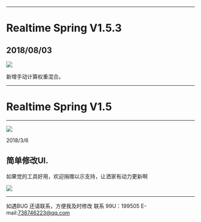 
-----
# Realtime Spring V1.5.3

## 2018/08/03

![](https://github.com/4698to/Joetime.linetool.bar/blob/master/Realtime_Spring_V1.5/v_1.53.png)

新增手动计算权重混合。

---
# Realtime Spring V1.5
-------------

![](https://github.com/4698to/Joetime.linetool.bar/blob/master/Realtime_Spring_V1.5/Realtime_Spring_V1.5_01.png)

2018/3/6

简单修改UI.
--------------------

如果觉的工具好用，欢迎捐赠以示支持，让洒家有动力更新啊

![](https://github.com/4698to/Joetime.linetool.bar/blob/master/anim_mirror/3RMB.png)

------------------------------
如遇BUG 还请联系，方便我及时修改
联系 99U：199505  E-mail:738746223@qq.com






